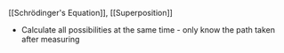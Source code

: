 [[Schrödinger's Equation]], [[Superposition]]

- Calculate all possibilities at the same time - only know the path taken after measuring
